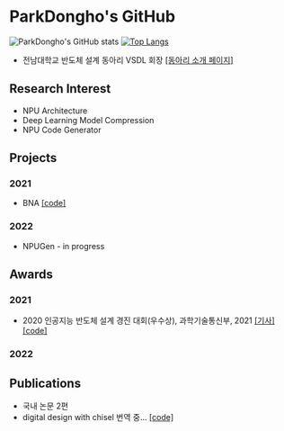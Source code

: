 # ParkDongho's GitHub
![ParkDongho's GitHub stats](https://github-readme-stats.vercel.app/api?username=parkdongho&show_icons=true&theme=radical)
[![Top Langs](https://github-readme-stats.vercel.app/api/top-langs/?username=parkdongho&layout=compact)](https://github.com/anuraghazra/github-readme-stats)

* 전남대학교 반도체 설계 동아리 VSDL 회장 [[동아리 소개 페이지]](https://parkdongho.notion.site/4d8ca2ce08674232a81e06e6d395b5ee)

## Research Interest
* NPU Architecture
* Deep Learning Model Compression
* NPU Code Generator

## Projects
### 2021
* BNA [[code]](https://github.com/ParkDongho/BNA)

### 2022
* NPUGen - in progress

## Awards
### 2021
* 2020 인공지능 반도체 설계 경진 대회(우수상), 과학기술통신부, 2021 [[기사]](https://www.msit.go.kr/bbs/view.do?sCode=user&mId=113&mPid=112&pageIndex=3&bbsSeqNo=94&nttSeqNo=3180308&searchOpt=ALL&searchTxt=) [[code]](https://github.com/ParkDongho/BNA)

### 2022

## Publications
* 국내 논문 2편
* digital design with chisel 번역 중... [[code]](https://github.com/ParkDongho/chisel-book-kr)
